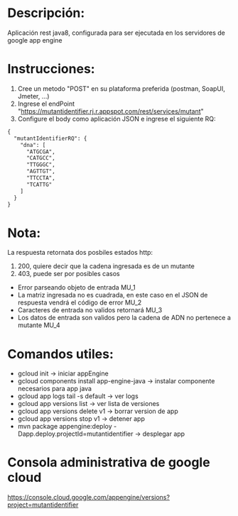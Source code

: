 # Descripción:
Aplicación rest java8, configurada para ser ejecutada en los servidores de google app engine

# Instrucciones:
1. Cree un metodo "POST" en su plataforma preferida (postman, SoapUI, Jmeter, ...)
2. Ingrese el endPoint "https://mutantidentifier.rj.r.appspot.com/rest/services/mutant"
3. Configure el body como aplicación JSON e ingrese el siguiente RQ:
```html
{
  "mutantIdentifierRQ": {
    "dna": [
      "ATGCGA",
      "CATGCC",
      "TTGGGC",
      "AGTTGT",
      "TTCCTA",
      "TCATTG"
    ]
  }
}
```

# Nota:
La respuesta retornata dos posbiles estados http:
1. 200, quiere decir que la cadena ingresada es de un mutante
2. 403, puede ser por posibles casos
  + Error parseando objeto de entrada MU_1
  + La matriz ingresada no es cuadrada, en este caso en el JSON de respuesta vendrá el código de error MU_2
  + Caracteres de entrada no validos retornará MU_3
  + Los datos de entrada son validos pero la cadena de ADN no pertenece a mutante MU_4

# Comandos utiles:
+ gcloud init -> iniciar appEngine
+ gcloud components install app-engine-java -> instalar componente necesarios para app java
+ gcloud app logs tail -s default -> ver logs
+ gcloud app versions list -> ver lista de versiones
+ gcloud app versions delete v1 -> borrar version de app
+ gcloud app versions stop v1 -> detener app
+ mvn package appengine:deploy -Dapp.deploy.projectId=mutantidentifier -> desplegar app

# Consola administrativa de google cloud
https://console.cloud.google.com/appengine/versions?project=mutantidentifier
